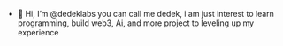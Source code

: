 - 👋 Hi, I’m @dedeklabs
you can call me dedek, i am just interest to learn programming, build web3, Ai, and more project to leveling up my experience


<!---
dedeklabs/dedeklabs is a ✨ special ✨ repository because its `README.md` (this file) appears on your GitHub profile.
You can click the Preview link to take a look at your changes.
--->
